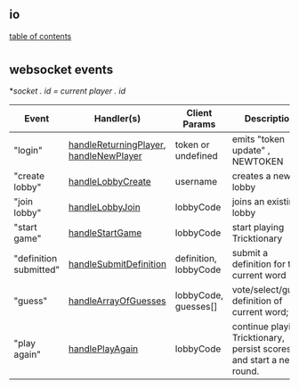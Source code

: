 ## io
[table of contents](/docs/README.md)

#
## websocket events

**socket . id  = current player . id*


| Event   | Handler(s) | Client Params | Description |
|---------|---------|--------|-------------|
| "login" | [handleReturningPlayer](/docs/modules/handleReturningPlayer.md), [handleNewPlayer](../../docs/modules/handleNewPlayer.md) | token or undefined | emits "token update" , NEWTOKEN
| "create lobby" | [handleLobbyCreate](/docs/modules/handleLobbyCreate.md) | username | creates a new lobby |
| "join lobby" | [handleLobbyJoin](/docs/modules/handleLobbyJoin.md) | lobbyCode | joins an existing lobby |
| "start game" | [handleStartGame](/docs/modules/handleStartGame.md) | lobbyCode | start playing Tricktionary |
| "definition submitted" | [handleSubmitDefinition](/docs/modules/handleSubmitDefinition.md) | definition, lobbyCode| submit a definition for the current word |
| "guess" | [handleArrayOfGuesses](/docs/modules/handleArrayOfGuesses.md) | lobbyCode, guesses[] | vote/select/guess definition of current word; |
| "play again" | [handlePlayAgain](/docs/modules/handlePlayAgain.md) | lobbyCode | continue playing Tricktionary, persist scores and start a new round. |


